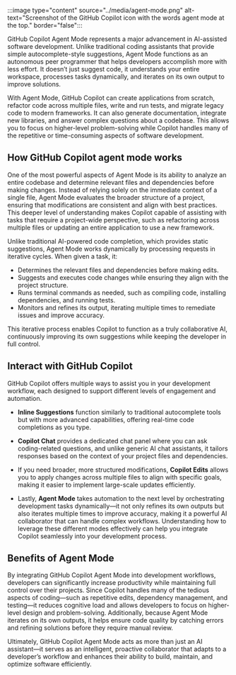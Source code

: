 :::image type="content" source="../media/agent-mode.png" alt-text="Screenshot of the GitHub Copilot icon with the words agent mode at the top." border="false":::

GitHub Copilot Agent Mode represents a major advancement in AI-assisted software development. Unlike traditional coding assistants that provide simple autocomplete-style suggestions, Agent Mode functions as an autonomous peer programmer that helps developers accomplish more with less effort. It doesn’t just suggest code, it understands your entire workspace, processes tasks dynamically, and iterates on its own output to improve solutions.

With Agent Mode, GitHub Copilot can create applications from scratch, refactor code across multiple files, write and run tests, and migrate legacy code to modern frameworks. It can also generate documentation, integrate new libraries, and answer complex questions about a codebase. This allows you to focus on higher-level problem-solving while Copilot handles many of the repetitive or time-consuming aspects of software development.

## How GitHub Copilot agent mode works

One of the most powerful aspects of Agent Mode is its ability to analyze an entire codebase and determine relevant files and dependencies before making changes. Instead of relying solely on the immediate context of a single file, Agent Mode evaluates the broader structure of a project, ensuring that modifications are consistent and align with best practices. This deeper level of understanding makes Copilot capable of assisting with tasks that require a project-wide perspective, such as refactoring across multiple files or updating an entire application to use a new framework.

Unlike traditional AI-powered code completion, which provides static suggestions, Agent Mode works dynamically by processing requests in iterative cycles. When given a task, it:

- Determines the relevant files and dependencies before making edits.
- Suggests and executes code changes while ensuring they align with the project structure.
- Runs terminal commands as needed, such as compiling code, installing dependencies, and running tests.
- Monitors and refines its output, iterating multiple times to remediate issues and improve accuracy.

This iterative process enables Copilot to function as a truly collaborative AI, continuously improving its own suggestions while keeping the developer in full control.

## Interact with GitHub Copilot

GitHub Copilot offers multiple ways to assist you in your development workflow, each designed to support different levels of engagement and automation.

- **Inline Suggestions** function similarly to traditional autocomplete tools but with more advanced capabilities, offering real-time code completions as you type.

- **Copilot Chat** provides a dedicated chat panel where you can ask coding-related questions, and unlike generic AI chat assistants, it tailors responses based on the context of your project files and dependencies.

- If you need broader, more structured modifications, **Copilot Edits** allows you to apply changes across multiple files to align with specific goals, making it easier to implement large-scale updates efficiently.

- Lastly, **Agent Mode** takes automation to the next level by orchestrating development tasks dynamically—it not only refines its own outputs but also iterates multiple times to improve accuracy, making it a powerful AI collaborator that can handle complex workflows. Understanding how to leverage these different modes effectively can help you integrate Copilot seamlessly into your development process.

## Benefits of Agent Mode

By integrating GitHub Copilot Agent Mode into development workflows, developers can significantly increase productivity while maintaining full control over their projects. Since Copilot handles many of the tedious aspects of coding—such as repetitive edits, dependency management, and testing—it reduces cognitive load and allows developers to focus on higher-level design and problem-solving. Additionally, because Agent Mode iterates on its own outputs, it helps ensure code quality by catching errors and refining solutions before they require manual review.

Ultimately, GitHub Copilot Agent Mode acts as more than just an AI assistant—it serves as an intelligent, proactive collaborator that adapts to a developer’s workflow and enhances their ability to build, maintain, and optimize software efficiently.
